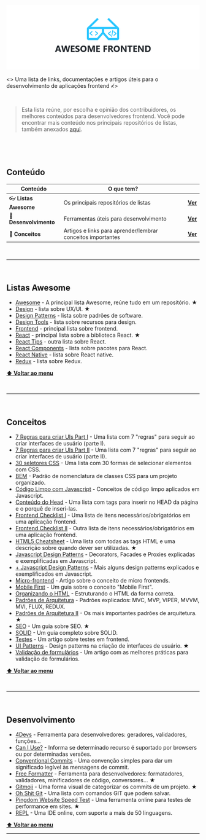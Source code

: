 ![Awesome Frontend](https://github.com/EduardoRotundaro/awesome-frontend/blob/master/images/cover.png?raw=true)

<> Uma lista de links, documentações e artigos úteis para o desenvolvimento de aplicações frontend &#8814;>

&nbsp;

> Esta lista reúne, por escolha e opinião dos contribuidores, os melhores conteúdos para desenvolvedores frontend. Você pode encontrar mais conteúdo nos principais repositórios de listas, também anexados [aqui](#listas-awesome).

&nbsp;

&nbsp;

## Conteúdo

| Conteúdo | O que tem? | &nbsp; |
| ------ | ------ | ------ |
| 👓 **Listas Awesome** | Os principais repositórios de listas | **[Ver](#listas-awesome)** |
| 🔨 **Desenvolvimento** | Ferramentas úteis para desenvolvimento | **[Ver](#desenvolvimento)** |
| 🤯 **Conceitos** | Artigos e links para aprender/lembrar conceitos importantes | **[Ver](#conceitos)** |

&nbsp;
&nbsp;
&nbsp;

---

&nbsp;

## Listas Awesome

* [Awesome](https://github.com/sindresorhus/awesome) - A principal lista Awesome, reúne tudo em um repositório. &#9733;
* [Design](https://github.com/gztchan/awesome-design) - lista sobre UX/UI. &#9733;
* [Design Patterns](https://github.com/DovAmir/awesome-design-patterns) - lista sobre padrões de software.
* [Design Tools](https://github.com/LisaDziuba/Awesome-Design-Tools) - lista sobre recursos para design.
* [Frontend](https://github.com/grab/front-end-guide) - principal lista sobre frontend.
* [React](https://github.com/enaqx/awesome-react) - principal lista sobre a biblioteca React. &#9733;
* [React Tips](https://github.com/vasanthk/react-bits) - outra lista sobre React.
* [React Components](https://github.com/brillout/awesome-react-components) - lista sobre pacotes para React.
* [React Native](https://github.com/jondot/awesome-react-native) - lista sobre React native.
* [Redux](https://github.com/markerikson/react-redux-links) - lista sobre Redux.

**[⬆ Voltar ao menu](#conteúdo)**

&nbsp;

---

&nbsp;

## Conceitos

* [7 Regras para criar UIs Part I](https://medium.com/@erikdkennedy/7-rules-for-creating-gorgeous-ui-part-1-559d4e805cda) - Uma lista com 7 "regras" para seguir ao criar interfaces de usuário (parte I).
* [7 Regras para criar UIs Part II](https://medium.com/@erikdkennedy/7-rules-for-creating-gorgeous-ui-part-2-430de537ba96) - Uma lista com 7 "regras" para seguir ao criar interfaces de usuário (parte II).
* [30 seletores CSS](https://code.tutsplus.com/tutorials/the-30-css-selectors-you-must-memorize--net-16048) - Uma lista com 30 formas de selecionar elementos com CSS.
* [BEM](http://getbem.com/introduction/) - Padrão de nomenclatura de classes CSS para um projeto organizado.
* [Código Limpo com Javascript](https://github.com/ryanmcdermott/clean-code-javascript) - Conceitos de código limpo aplicados em Javascript.
* [Conteúdo do Head](https://github.com/joshbuchea/HEAD) - Uma lista com tags para inserir no HEAD da página e o porquê de inseri-las.
* [Frontend Checklist I](https://codeburst.io/the-front-end-checklist-8b2292fdda44) - Uma lista de itens necessários/obrigatórios em uma aplicação frontend.
* [Frontend Checklist II](https://github.com/thedaviddias/Front-End-Checklist) - Outra lista de itens necessários/obrigatórios em uma aplicação frontend.
* [HTML5 Cheatsheet](https://medium.com/level-up-web/the-mega-html5-cheatsheet-e8c479b1c521) - Uma lista com todas as tags HTML e uma descrição sobre quando dever ser utilizadas. &#9733;
* [Javascript Design Patterns](https://levelup.gitconnected.com/basic-javascript-design-patterns-decorators-facades-and-proxies-2309eb485229?gi=780fb3bb5092) - Decorators, Facades e Proxies explicadas e exemplificadas em Javascript.
* [+ Javascript Design Patterns](https://github.com/nnupoor/js_designpatterns) - Mais alguns design patterns explicados e exemplificados em Javascript.
* [Micro-frontend](https://medium.com/@dudousxd/microservi%C3%A7os-%C3%A9-coisa-do-passado-agora-a-moda-%C3%A9-micro-front-end-303ace0aa6de) - Artigo sobre o conceito de micro frontends.
* [Mobile First](https://medium.com/nossa-coletividad/por-que-%C3%A9-t%C3%A3o-f%C3%A1cil-errar-no-mobile-first-b51f8103e06a) - Um guia sobre o conceito "Mobile First".
* [Organizando o HTML](https://css-tricks.com/how-to-section-your-html/) - Estruturando o HTML da forma correta.
* [Padrões de Arquitetura](https://proandroiddev.com/mvc-mvp-mvvm-clean-viper-redux-mvi-prnsaaspfruicc-building-abstractions-for-the-sake-of-building-18459ab89386) - Padrões explicados: MVC, MVP, VIPER, MVVM, MVI, FLUX, REDUX. 
* [Padrões de Arquitetura II](https://levelup.gitconnected.com/software-architecture-the-important-architectural-patterns-you-need-to-know-a1f5ea7e4e3d) - Os mais importantes padrões de arquitetura. &#9733;
* [SEO](https://rockcontent.com/blog/o-que-e-seo/) - Um guia sobre SEO. &#9733;
* [SOLID](https://medium.com/joaorobertopb/o-que-%C3%A9-solid-o-guia-completo-para-voc%C3%AA-entender-os-5-princ%C3%ADpios-da-poo-2b937b3fc530) - Um guia completo sobre SOLID.
* [Testes](https://medium.com/@caiovaccaro/arquitetura-front-end-testes-3d4e3f514486) - Um artigo sobre testes em frontend.
* [UI Patterns](http://ui-patterns.com/) - Design patterns na criação de interfaces de usuário. &#9733;
* [Validação de formulários](https://medium.com/@andrew.burton/form-validation-best-practices-8e3bec7d0549) - Um artigo com as melhores práticas para validação de formulários.

**[⬆ Voltar ao menu](#conteúdo)**

&nbsp;

---

&nbsp;

## Desenvolvimento

* [4Devs](https://www.4devs.com.br/) - Ferramenta para desenvolvedores: geradores, validadores, funções...
* [Can I Use?](https://caniuse.com/) - Informa se determinado recurso é suportado por browsers ou por determinadas versões.
* [Conventional Commits](https://www.conventionalcommits.org/pt-br/v1.0.0-beta.4/) - Uma convenção simples para dar um significado legível às mensagens de commit.
* [Free Formatter](https://www.freeformatter.com/) - Ferramenta para desenvolvedores: formatadores, validadores, minificadores de código, conversores... &#9733;
* [Gitmoji](https://gitmoji.carloscuesta.me/) - Uma forma visual de categorizar os commits de um projeto. &#9733;
* [Oh Shit Git](https://ohshitgit.com/) - Uma lista com comandos GIT que podem salvar.
* [Pingdom Website Speed Test](https://tools.pingdom.com/) - Uma ferramenta online para testes de performance em sites. &#9733;
* [REPL](https://repl.it/) - Uma IDE online, com suporte a mais de 50 linguagens.

**[⬆ Voltar ao menu](#conteúdo)**

---
